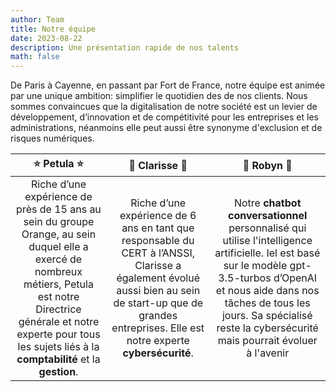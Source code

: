 ```yaml
---
author: Team
title: Notre équipe
date: 2023-08-22
description: Une présentation rapide de nos talents
math: false
---
```

De Paris à Cayenne, en passant par Fort de France, notre équipe est animée par une unique ambition: simplifier le quotidien des de nos clients. Nous sommes convaincues que la digitalisation de notre société est un levier de développement, d’innovation et de compétitivité pour les entreprises et les administrations, néanmoins elle peut aussi être synonyme d'exclusion et de risques numériques.

|   ⭐ Petula ⭐   |  🔐 Clarisse 🔐 |  🤖 Robyn 🤖 | 
|:-:    |:-:    |:-:    |
| Riche d’une expérience de près de 15 ans au sein du groupe Orange, au sein duquel elle a exercé de nombreux métiers, Petula est notre Directrice générale et notre experte pour tous les sujets liés à la **comptabilité** et la **gestion**.| Riche d’une expérience de 6 ans en tant que responsable du CERT à l’ANSSI, Clarisse a également évolué aussi bien au sein de start-up que de grandes entreprises. Elle est notre experte **cybersécurité**.| Notre **chatbot conversationnel** personnalisé qui utilise l'intelligence artificielle. Iel est basé sur le modèle gpt-3.5-turbos d’OpenAI et nous aide dans nos tâches de tous les jours. Sa spécialisé reste la cybersécurité mais pourrait évoluer à l'avenir|
